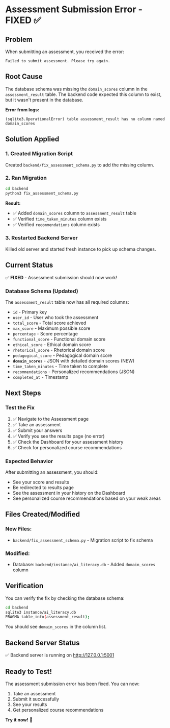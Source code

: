 # Assessment Submission Error - FIXED ✅

## Problem
When submitting an assessment, you received the error:
```
Failed to submit assessment. Please try again.
```

## Root Cause
The database schema was missing the `domain_scores` column in the `assessment_result` table. The backend code expected this column to exist, but it wasn't present in the database.

**Error from logs:**
```
(sqlite3.OperationalError) table assessment_result has no column named domain_scores
```

## Solution Applied

### 1. Created Migration Script
Created `backend/fix_assessment_schema.py` to add the missing column.

### 2. Ran Migration
```bash
cd backend
python3 fix_assessment_schema.py
```

**Result:**
- ✅ Added `domain_scores` column to `assessment_result` table
- ✅ Verified `time_taken_minutes` column exists
- ✅ Verified `recommendations` column exists

### 3. Restarted Backend Server
Killed old server and started fresh instance to pick up schema changes.

## Current Status

✅ **FIXED** - Assessment submission should now work!

### Database Schema (Updated)
The `assessment_result` table now has all required columns:
- `id` - Primary key
- `user_id` - User who took the assessment
- `total_score` - Total score achieved
- `max_score` - Maximum possible score
- `percentage` - Score percentage
- `functional_score` - Functional domain score
- `ethical_score` - Ethical domain score
- `rhetorical_score` - Rhetorical domain score
- `pedagogical_score` - Pedagogical domain score
- **`domain_scores`** - JSON with detailed domain scores (NEW)
- `time_taken_minutes` - Time taken to complete
- `recommendations` - Personalized recommendations (JSON)
- `completed_at` - Timestamp

## Next Steps

### Test the Fix
1. ✅ Navigate to the Assessment page
2. ✅ Take an assessment
3. ✅ Submit your answers
4. ✅ Verify you see the results page (no error)
5. ✅ Check the Dashboard for your assessment history
6. ✅ Check for personalized course recommendations

### Expected Behavior
After submitting an assessment, you should:
- See your score and results
- Be redirected to results page
- See the assessment in your history on the Dashboard
- See personalized course recommendations based on your weak areas

## Files Created/Modified

### New Files:
- `backend/fix_assessment_schema.py` - Migration script to fix schema

### Modified:
- Database: `backend/instance/ai_literacy.db` - Added `domain_scores` column

## Verification

You can verify the fix by checking the database schema:

```bash
cd backend
sqlite3 instance/ai_literacy.db
PRAGMA table_info(assessment_result);
```

You should see `domain_scores` in the column list.

## Backend Server Status

✅ Backend server is running on http://127.0.0.1:5001

## Ready to Test!

The assessment submission error has been fixed. You can now:
1. Take an assessment
2. Submit it successfully
3. See your results
4. Get personalized course recommendations

**Try it now!** 🚀

